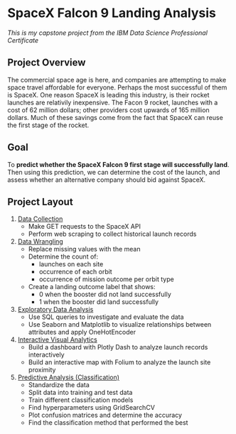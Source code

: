 # SpaceX Falcon 9 Landing Analysis

*This is my capstone project from the IBM Data Science Professional Certificate*

## Project Overview
The commercial space age is here, and companies are attempting to make space travel affordable for everyone. Perhaps the most successful of them is SpaceX.
One reason SpaceX is leading this industry, is their rocket launches are relativily inexpensive. The Facon 9 rocket, launches with a cost of 62 million dollars; other providers cost upwards of 165 million dollars.
Much of these savings come from the fact that SpaceX can reuse the first stage of the rocket.

## Goal
To **predict whether the SpaceX Falcon 9 first stage will successfully land**. Then using this prediction, we can determine the cost of the launch, and assess whether an alternative company should bid against SpaceX.

## Project Layout
1. [Data Collection](https://github.com/victorbpeterson/SpaceX-Falcon-9-Landing-Analysis/tree/main/1.%20Data%20Collection)
   - Make GET requests to the SpaceX API
   - Perform web scraping to collect historical launch records
2. [Data Wrangling](https://github.com/victorbpeterson/SpaceX-Falcon-9-Landing-Analysis/tree/main/2.%20Data%20Wrangling)
   - Replace missing values with the mean
   - Determine the count of:
      - launches on each site
      - occurrence of each orbit
      - occurrence of mission outcome per orbit type
   - Create a landing outcome label that shows:
      - 0 when the booster did not land successfully
      - 1 when the booster did land successfully
3. [Exploratory Data Analysis](https://github.com/victorbpeterson/SpaceX-Falcon-9-Landing-Analysis/tree/main/3.%20Exploratory%20Data%20Analysis)
   - Use SQL queries to investigate and evaluate the data
   - Use Seaborn and Matplotlib to visualize relationships between attributes and apply OneHotEncoder
4. [Interactive Visual Analytics](https://github.com/victorbpeterson/SpaceX-Falcon-9-Landing-Analysis/tree/main/4.%20Interactive%20Visual%20Analytics)
   - Build a dashboard with Plotly Dash to analyze launch records interactively
   - Build an interactive map with Folium to analyze the launch site proximity
5. [Predictive Analysis (Classification)](https://github.com/victorbpeterson/SpaceX-Falcon-9-Landing-Analysis/tree/main/5.%20Predictive%20Analysis%20(Classification))
   - Standardize the data
   - Split data into training and test data
   - Train different classification models
   - Find hyperparameters using GridSearchCV
   - Plot confusion matrices and determine the accuracy
   - Find the classification method that performed the best
   
